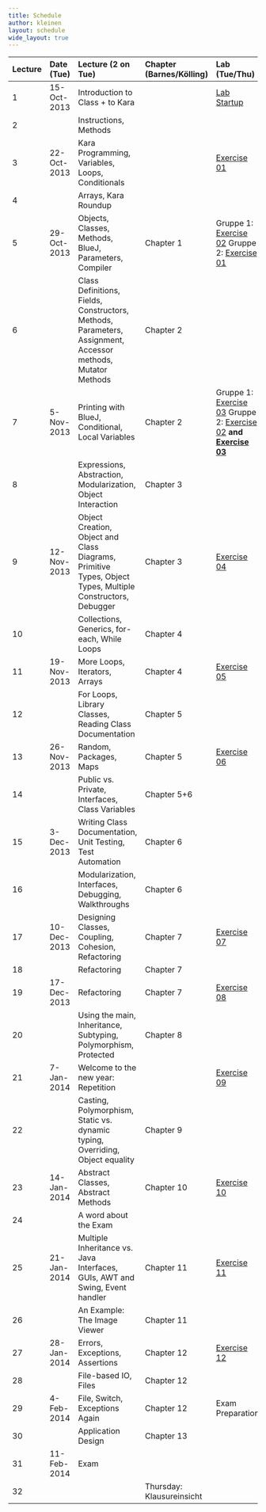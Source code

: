 ```yaml
---
title: Schedule
author: kleinen
layout: schedule
wide_layout: true
---
```



|Lecture|Date (Tue) |Lecture (2 on Tue)                                                                                         |Chapter (Barnes/Kölling) |Lab (Tue/Thu)                                                                                      |
|:------|:------    |:------                                                                                                    |:------                  |:------                                                                                            |
|1      |15-Oct-2013|Introduction to Class + to Kara                                                                            |                         |[Lab Startup](../labs/exercise-00.html)                                                            |
|2      |           |Instructions, Methods                                                                                      |                         |                                                                                                   |
|3      |22-Oct-2013|Kara Programming, Variables, Loops, Conditionals                                                           |                         |[Exercise 01](../labs/exercise-01.html)                                                            |
|4      |           |Arrays, Kara Roundup                                                                                       |                         |                                                                                                   |
|5      |29-Oct-2013|Objects, Classes, Methods, BlueJ, Parameters,  Compiler                                                    |Chapter 1                |Gruppe 1: [Exercise 02](../labs/exercise-02.html) Gruppe 2: [Exercise 01](../labs/exercise-01.html)|
|6      |           |Class Definitions, Fields, Constructors, Methods, Parameters, Assignment, Accessor methods, Mutator Methods|Chapter 2                |                                                                                                   |
|7      |5-Nov-2013 |Printing with BlueJ, Conditional, Local Variables                                                          |Chapter 2                |Gruppe 1: [Exercise 03][3] Gruppe 2: [Exercise 02][2] **and [Exercise 03][3]**                     |
|8      |           |Expressions, Abstraction, Modularization, Object Interaction                                               |Chapter 3                |                                                                                                   |
|9      |12-Nov-2013|Object Creation, Object and Class Diagrams, Primitive Types, Object Types, Multiple Constructors, Debugger |Chapter 3                | [Exercise 04](../labs/exercise-04.html)                                                           |
|10     |           |Collections, Generics, for-each, While Loops                                                               |Chapter 4                |                                                                                                   |
|11     |19-Nov-2013|More Loops, Iterators, Arrays                                                                              |Chapter 4                |[Exercise 05](../labs/exercise-05.html)                                                            |
|12     |           |For Loops, Library Classes, Reading Class Documentation                                                    |Chapter 5                |                                                                                                   |
|13     |26-Nov-2013|Random, Packages, Maps                                                                                     |Chapter 5                | [Exercise 06](../labs/exercise-06.html)                                                           |
|14     |           |Public vs. Private, Interfaces, Class Variables                                                            |Chapter 5+6              |                                                                                                   |
|15     |3-Dec-2013 |Writing Class Documentation, Unit Testing, Test Automation                                                 |Chapter 6                |                                                                                                   |
|16     |           |Modularization, Interfaces, Debugging, Walkthroughs                                                        |Chapter 6                |                                                                                                   |
|17     |10-Dec-2013|Designing Classes, Coupling, Cohesion, Refactoring                                                         |Chapter 7                | [Exercise 07](../labs/exercise-07.html)                                                           |
|18     |           |Refactoring                                                                                                |Chapter 7                |                                                                                                   |
|19     |17-Dec-2013|Refactoring                                                                                                |Chapter 7                | [Exercise 08](../labs/exercise-08.html)                                                           |
|20     |           |Using the main, Inheritance, Subtyping, Polymorphism, Protected                                            |Chapter 8                |                                                                                                   |
|21     |7-Jan-2014 |Welcome to the new year: Repetition                                                                        |                         | [Exercise 09](../labs/exercise-09.html)                                                           |
|22     |           |Casting, Polymorphism, Static vs. dynamic typing, Overriding, Object equality                              |Chapter 9                |                                                                                                   |
|23     |14-Jan-2014|Abstract Classes, Abstract Methods                                                                         |Chapter 10               | [Exercise 10](../labs/exercise-10.html)                                                           |
|24     |           |A word about the Exam                                                                                      |                         |                                                                                                   |
|25     |21-Jan-2014|Multiple Inheritance vs. Java Interfaces,  GUIs, AWT and Swing, Event handler                              |Chapter 11               | [Exercise 11](../labs/exercise-11.html)                                                           |
|26     |           |An Example: The Image Viewer                                                                               |Chapter 11               |                                                                                                   |
|27     |28-Jan-2014|Errors, Exceptions, Assertions                                                                             |Chapter 12               | [Exercise 12](../labs/exercise-12.html)                                                           |
|28     |           |File-based IO, Files                                                                                       |Chapter 12               |                                                                                                   |
|29     |4-Feb-2014 |File, Switch, Exceptions Again                                                                             |Chapter 12               |Exam Preparation                                                                                   |
|30     |           |Application Design                                                                                         |Chapter 13               |                                                                                                   |
|31     |11-Feb-2014|Exam                                                                                                       |                         |                                                                                                   |
|32     |           |                                                                                                           |Thursday: Klausureinsicht|                                                                                                   |


[2]: ../labs/exercise-02.html
[3]: ../labs/exercise-03.html
